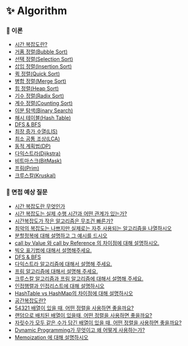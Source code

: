 # :sparkles: Algorithm

### 📌 이론

- [시간 복잡도란?](https://github.com/SeoYeonBae/CS_study/blob/main/Algorithm/%EC%8B%9C%EA%B0%84%20%EB%B3%B5%EC%9E%A1%EB%8F%84.md)
- [거품 정렬(Bubble Sort)](<https://github.com/SeoYeonBae/CS_study/blob/main/Algorithm/%EA%B1%B0%ED%92%88%20%EC%A0%95%EB%A0%AC(Bubble%20Sort).md>)
- [선택 정렬(Selection Sort)](<https://github.com/SeoYeonBae/CS_study/blob/main/Algorithm/%EC%84%A0%ED%83%9D%20%EC%A0%95%EB%A0%AC(Selection%20Sort).md>)
- [삽입 정렬(Insertion Sort)](<https://github.com/SeoYeonBae/CS_study/blob/main/Algorithm/%EC%82%BD%EC%9E%85%20%EC%A0%95%EB%A0%AC(Insertion%20Sort).md>)
- [퀵 정렬(Quick Sort)](<https://github.com/SeoYeonBae/CS_study/blob/main/Algorithm/퀵%20정렬(Quick%20Sort).md>)
- [병합 정렬(Merge Sort)](<https://github.com/SeoYeonBae/CS_study/blob/main/Algorithm/%EB%B3%91%ED%95%A9%20%EC%A0%95%EB%A0%AC(Merge%20Sort).md>)
- [힙 정렬(Heap Sort)](<https://github.com/SeoYeonBae/CS_study/blob/main/Algorithm/%ED%9E%99%20%EC%A0%95%EB%A0%AC(Heap%20Sort).md>)
- [기수 정렬(Radix Sort)](<https://github.com/SeoYeonBae/CS_study/blob/main/Algorithm/%EA%B8%B0%EC%88%98%20%EC%A0%95%EB%A0%AC(Radix%20Sort).md>)
- [계수 정렬(Counting Sort)](<https://github.com/SeoYeonBae/CS_study/blob/main/Algorithm/%EA%B3%84%EC%88%98%20%EC%A0%95%EB%A0%AC(Counting%20Sort).md>)
- [이분 탐색(Binary Search)](<https://github.com/SeoYeonBae/CS_study/blob/main/Algorithm/%EC%9D%B4%EB%B6%84%20%ED%83%90%EC%83%89(Binary%20Search).md>)
- [해시 테이블(Hash Table)](<https://github.com/SeoYeonBae/CS_study/blob/main/Algorithm/%ED%95%B4%EC%8B%9C%20%ED%85%8C%EC%9D%B4%EB%B8%94(Hash%20Table).md>)
- [DFS & BFS](https://github.com/SeoYeonBae/CS_study/blob/main/Algorithm/DFS%20%26%20BFS.md)
- [최장 증가 수열(LIS)](<https://github.com/SeoYeonBae/CS_study/blob/main/Algorithm/%EC%B5%9C%EC%9E%A5%20%EC%A6%9D%EA%B0%80%20%EB%B6%80%EB%B6%84%20%EC%88%98%EC%97%B4(LIS).md>)
- [최소 공통 조상(LCA)](<https://github.com/SeoYeonBae/CS_study/blob/main/Algorithm/%EC%B5%9C%EC%86%8C%20%EA%B3%B5%ED%86%B5%20%EC%A1%B0%EC%83%81(LCA).md>)
- [동적 계획법(DP)](<https://github.com/SeoYeonBae/CS_study/blob/main/Algorithm/%EB%8F%99%EC%A0%81%20%EA%B3%84%ED%9A%8D%EB%B2%95(DP).md>)
- [다익스트라(Dijkstra)](<https://github.com/SeoYeonBae/CS_study/blob/main/Algorithm/%EB%8B%A4%EC%9D%B5%EC%8A%A4%ED%8A%B8%EB%9D%BC(Dijkstra).md>)
- [비트마스크(BitMask)](<https://github.com/SeoYeonBae/CS_study/blob/main/Algorithm/%EB%B9%84%ED%8A%B8%EB%A7%88%EC%8A%A4%ED%81%AC(BitMask).md>)
- [프림(Prim)](<https://github.com/SeoYeonBae/CS_study/blob/main/Algorithm/%ED%94%84%EB%A6%BC(Prim).md>)
- [크루스칼(Kruskal)](<https://github.com/SeoYeonBae/CS_study/blob/main/Algorithm/%ED%81%AC%EB%A3%A8%EC%8A%A4%EC%B9%BC(Kruskal).md>)

### 📌 면접 예상 질문

- [시간 복잡도란 무엇인가](https://github.com/SeoYeonBae/CS_study/issues/88)
- [시간 복잡도는 실제 수행 시간과 어떤 관계가 있는가?](https://github.com/SeoYeonBae/CS_study/issues/89)
- [시간복잡도가 작은 알고리즘은 무조건 빠른가?](https://github.com/SeoYeonBae/CS_study/issues/90)
- [최악의 복잡도는 나쁘지만 실제로는 자주 사용되는 알고리즘을 나열하시오](https://github.com/SeoYeonBae/CS_study/issues/91)
- [분할정복에 대해 설명하고 그 예시를 드시오](https://github.com/SeoYeonBae/CS_study/issues/92)
- [call by Value 와 call by Reference 의 차이점에 대해 설명하시오.](https://github.com/SeoYeonBae/CS_study/issues/93)
- [빅오 표기법에 대해서 설명해주세요.](https://github.com/SeoYeonBae/CS_study/issues/94)
- [DFS & BFS](https://github.com/SeoYeonBae/CS_study/issues/95)
- [다익스트라 알고리즘에 대해서 설명해 주세요.](https://github.com/SeoYeonBae/CS_study/issues/96)
- [프림 알고리즘에 대해서 설명해 주세요.](https://github.com/SeoYeonBae/CS_study/issues/97)
- [크루스칼 알고리즘과 프림 알고리즘에 대해서 설명해 주세요.](https://github.com/SeoYeonBae/CS_study/issues/98)
- [인접행렬과 인접리스트에 대해 설명하시오](https://github.com/SeoYeonBae/CS_study/issues/99)
- [HashTable vs HashMap의 차이점에 대해 설명하시오](https://github.com/SeoYeonBae/CS_study/issues/100)
- [공간복잡도란?](https://github.com/SeoYeonBae/CS_study/issues/101)
- [54321 배열이 있을 때, 어떤 정렬을 사용하면 좋을까요?](https://github.com/SeoYeonBae/CS_study/issues/102)
- [랜덤으로 배치된 배열이 있을때, 어떤 정렬을 사용하면 좋을까요?](https://github.com/SeoYeonBae/CS_study/issues/103)
- [자릿수가 모두 같은 수가 담긴 배열이 있을 때, 어떤 정렬을 사용하면 좋을까요?](https://github.com/SeoYeonBae/CS_study/issues/104)
- [Dynamic Programming가 무엇이고 왜 어떻게 사용하는가?](https://github.com/SeoYeonBae/CS_study/issues/105)
- [Memoization 에 대해 설명하시오](https://github.com/SeoYeonBae/CS_study/issues/106)
